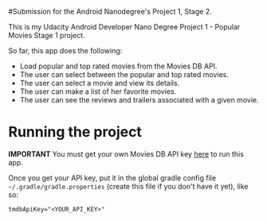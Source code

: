 #Submission for the Android Nanodegree's Project 1, Stage 2.

This is my Udacity Android Developer Nano Degree Project 1 - Popular Movies Stage 1 project.

So far, this app does the following:

- Load popular and top rated movies from the Movies DB API.
- The user can select between the popular and top rated movies.
- The user can select a movie and view its details.
- The user can make a list of her favorite movies.
- The user can see the reviews and trailers associated with a given movie.

# Running the project

**IMPORTANT** You must get your own Movies DB API key [here](https://www.themoviedb.org/) to run this app.


Once you get your API key, put it in the global gradle config file ``~/.gradle/gradle.properties`` (create this file if you don't have it yet), like so:

``tmdbApiKey="<YOUR_API_KEY>"``